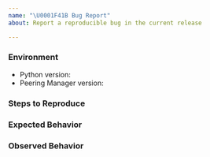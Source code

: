 ```yaml
---
name: "\U0001F41B Bug Report"
about: Report a reproducible bug in the current release

---
```


<!--
    NOTE: This form is only for reproducible bugs. If you need assistance with
    Peering Manager installation, or if you have a general question, DO NOT open an
    issue. Instead, get in touch with us on Slack.

    Please describe the environment in which you are running Peering Manager.
    Be sure that you are running an unmodified instance before submitting a bug report.
-->
### Environment
* Python version:  <!-- Example: 3.5.4 -->
* Peering Manager version:  <!-- Example: 1.0, 2.0, …, master -->

<!--
    Describe in detail the steps for someone else to reproduce this bug using
    the current release of Peering Manager.
-->
### Steps to Reproduce


<!-- What did you expect to happen? -->
### Expected Behavior


<!-- What happened instead? -->
### Observed Behavior
